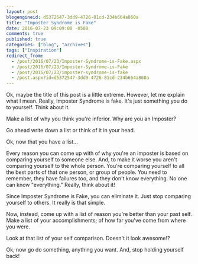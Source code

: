 ```yaml
---
layout: post
blogengineid: d5372547-3dd9-4726-81cd-234b664a860a
title: "Imposter Syndrome is Fake"
date: 2016-07-23 09:09:00 -0500
comments: true
published: true
categories: ["blog", "archives"]
tags: ["Inspiration"]
redirect_from: 
  - /post/2016/07/23/Imposter-Syndrome-is-Fake.aspx
  - /post/2016/07/23/Imposter-Syndrome-is-Fake
  - /post/2016/07/23/imposter-syndrome-is-fake
  - /post.aspx?id=d5372547-3dd9-4726-81cd-234b664a860a
---
```

<!-- more -->

Ok, maybe the title of this post is a little extreme. However, let me explain what I mean. Really, Imposter Syndrome is fake. It's just something you do to yourself. Think about it.

Make a list of why you think you're inferior. Why are you an Imposter?

Go ahead write down a list or think of it in your head.

Ok, now that you have a list...

Every reason you can come up with of why you're an imposter is based on comparing yourself to someone else. And, to make it worse you aren't comparing yourself to the whole person. You're comparing yourself to all the best parts of that one person, or group of people. You need to remember, they have failures too, and they don't know everything. No one can know "everything." Really, think about it!

Since Imposter Syndrome is Fake, you can eliminate it. Just stop comparing yourself to others. It really is that simple.

Now, instead, come up with a list of reason you're better than your past self. Make a list of your accomplishments; of how far you've come from where you were.

Look at that list of your self comparison. Doesn't it look awesome!?

Ok, now go do something, anything you want. And, stop holding yourself back!
